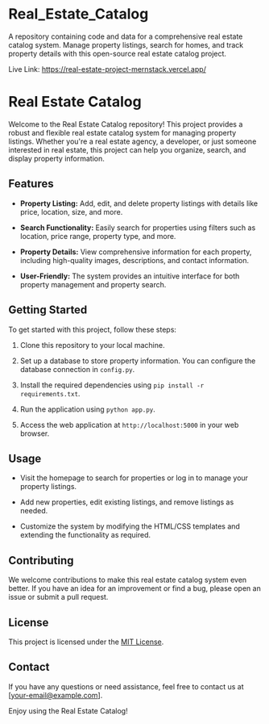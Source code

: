 # Real_Estate_Catalog
A repository containing code and data for a comprehensive real estate catalog system. Manage property listings, search for homes, and track property details with this open-source real estate catalog project.

Live Link: https://real-estate-project-mernstack.vercel.app/


# Real Estate Catalog

Welcome to the Real Estate Catalog repository! This project provides a robust and flexible real estate catalog system for managing property listings. Whether you're a real estate agency, a developer, or just someone interested in real estate, this project can help you organize, search, and display property information.

## Features

- **Property Listing:** Add, edit, and delete property listings with details like price, location, size, and more.

- **Search Functionality:** Easily search for properties using filters such as location, price range, property type, and more.

- **Property Details:** View comprehensive information for each property, including high-quality images, descriptions, and contact information.

- **User-Friendly:** The system provides an intuitive interface for both property management and property search.

## Getting Started

To get started with this project, follow these steps:

1. Clone this repository to your local machine.

2. Set up a database to store property information. You can configure the database connection in `config.py`.

3. Install the required dependencies using `pip install -r requirements.txt`.

4. Run the application using `python app.py`.

5. Access the web application at `http://localhost:5000` in your web browser.

## Usage

- Visit the homepage to search for properties or log in to manage your property listings.

- Add new properties, edit existing listings, and remove listings as needed.

- Customize the system by modifying the HTML/CSS templates and extending the functionality as required.

## Contributing

We welcome contributions to make this real estate catalog system even better. If you have an idea for an improvement or find a bug, please open an issue or submit a pull request.

## License

This project is licensed under the [MIT License](LICENSE).

## Contact

If you have any questions or need assistance, feel free to contact us at [your-email@example.com].

Enjoy using the Real Estate Catalog!


